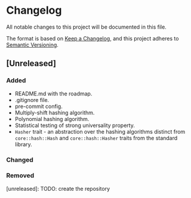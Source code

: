 # Changelog

All notable changes to this project will be documented in this file.

The format is based on [Keep a Changelog](https://keepachangelog.com/en/1.1.0/),
and this project adheres to [Semantic Versioning](https://semver.org/spec/v2.0.0.html).

## [Unreleased]

### Added

- README.md with the roadmap.
- .gitignore file.
- pre-commit config.
- Multiply-shift hashing algorithm.
- Polynomial hashing algorithm.
- Statistical testing of strong universality property.
- `Hasher` trait - an abstraction over the hashing algorithms distinct from `core::hash::Hash` and `core::hash::Hasher`
  traits from the standard library.

### Changed

### Removed

[unreleased]: TODO: create the repository
